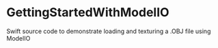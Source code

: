 # GettingStartedWithModelIO
Swift source code to demonstrate loading and texturing a .OBJ file using ModelIO
